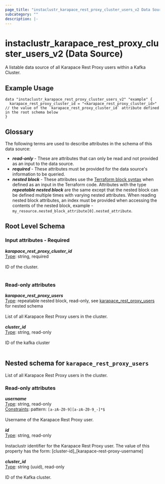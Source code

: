 ```yaml
---
page_title: "instaclustr_karapace_rest_proxy_cluster_users_v2 Data Source - terraform-provider-instaclustr"
subcategory: ""
description: |-
---
```


# instaclustr_karapace_rest_proxy_cluster_users_v2 (Data Source)
A listable data source of all Karapace Rest Proxy users within a Kafka Cluster.
## Example Usage
```
data "instaclustr_karapace_rest_proxy_cluster_users_v2" "example" { 
  karapace_rest_proxy_cluster_id = "<karapace_rest_proxy_cluster_id>" // the value of the `karapace_rest_proxy_cluster_id` attribute defined in the root schema below
}
```
## Glossary
The following terms are used to describe attributes in the schema of this data source:
- **_read-only_** - These are attributes that can only be read and not provided as an input to the data source.
- **_required_** - These attributes must be provided for the data source's information to be queried.
- **_nested block_** - These attributes use the [Terraform block syntax](https://www.terraform.io/language/attr-as-blocks) when defined as an input in the Terraform code. Attributes with the type **_repeatable nested block_** are the same except that the nested block can be defined multiple times with varying nested attributes. When reading nested block attributes, an index must be provided when accessing the contents of the nested block, example - `my_resource.nested_block_attribute[0].nested_attribute`.
## Root Level Schema
### Input attributes - Required
*___karapace_rest_proxy_cluster_id___*<br>
<ins>Type</ins>: string, required<br>
<br>ID of the cluster.<br><br>
### Read-only attributes
*___karapace_rest_proxy_users___*<br>
<ins>Type</ins>: repeatable nested block, read-only, see [karapace_rest_proxy_users](#nested--karapace_rest_proxy_users) for nested schema<br>
<br>List of all Karapace Rest Proxy users in the cluster.<br><br>
*___cluster_id___*<br>
<ins>Type</ins>: string, read-only<br>
<br>ID of the kafka cluster<br><br>
<a id="nested--karapace_rest_proxy_users"></a>
## Nested schema for `karapace_rest_proxy_users`
List of all Karapace Rest Proxy users in the cluster.<br>
### Read-only attributes
*___username___*<br>
<ins>Type</ins>: string, read-only<br>
<ins>Constraints</ins>: pattern: `[a-zA-Z0-9][a-zA-Z0-9_-]*$`<br><br>Username of the Karapace Rest Proxy user.<br><br>
*___id___*<br>
<ins>Type</ins>: string, read-only<br>
<br>Instaclustr identifier for the Karapace Rest Proxy user. The value of this property has the form: [cluster-id]_[karapace-rest-proxy-username]<br><br>
*___cluster_id___*<br>
<ins>Type</ins>: string (uuid), read-only<br>
<br>ID of the Kafka cluster.<br><br>

